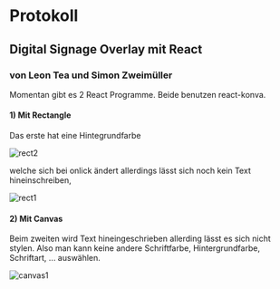 # Protokoll

## Digital Signage Overlay mit React

### von Leon Tea und Simon Zweimüller

Momentan gibt es 2 React Programme.
Beide benutzen react-konva.

#### 1) Mit Rectangle

Das erste hat eine Hintegrundfarbe

![rect2](https://user-images.githubusercontent.com/43468189/54297064-555c7d80-45b6-11e9-9378-e8a1a1e55c84.PNG)

welche sich bei onlick ändert allerdings lässt sich noch kein Text hineinschreiben,

![rect1](https://user-images.githubusercontent.com/43468189/54297062-555c7d80-45b6-11e9-8865-ce949dedab68.PNG)


#### 2) Mit Canvas

Beim zweiten wird Text hineingeschrieben allerding lässt es sich nicht stylen.
Also man kann keine andere Schriftfarbe, Hintergrundfarbe, Schriftart, ... auswählen.

![canvas1](https://user-images.githubusercontent.com/43468189/54297061-555c7d80-45b6-11e9-8604-25b1d522d8b4.PNG)


